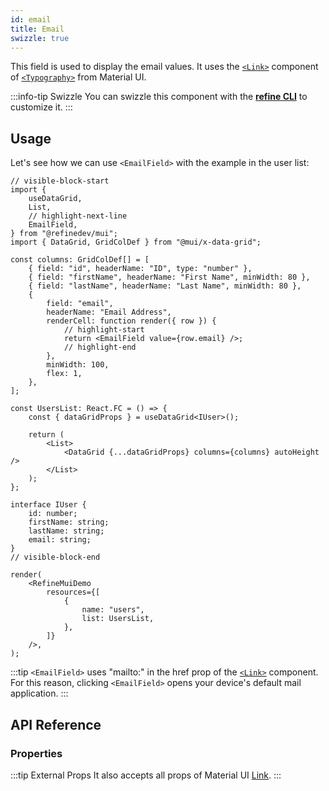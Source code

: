 ```yaml
---
id: email
title: Email
swizzle: true
---
```


This field is used to display the email values. It uses the [`<Link>`](https://mui.com/material-ui/react-link/#main-content) component of [`<Typography>`](https://mui.com/material-ui/react-typography/#main-content) from Material UI.

:::info-tip Swizzle
You can swizzle this component with the [**refine CLI**](/docs/packages/documentation/cli) to customize it.
:::

## Usage

Let's see how we can use `<EmailField>` with the example in the user list:

```tsx live url=http://localhost:3000/posts previewHeight=340px
// visible-block-start
import {
    useDataGrid,
    List,
    // highlight-next-line
    EmailField,
} from "@refinedev/mui";
import { DataGrid, GridColDef } from "@mui/x-data-grid";

const columns: GridColDef[] = [
    { field: "id", headerName: "ID", type: "number" },
    { field: "firstName", headerName: "First Name", minWidth: 80 },
    { field: "lastName", headerName: "Last Name", minWidth: 80 },
    {
        field: "email",
        headerName: "Email Address",
        renderCell: function render({ row }) {
            // highlight-start
            return <EmailField value={row.email} />;
            // highlight-end
        },
        minWidth: 100,
        flex: 1,
    },
];

const UsersList: React.FC = () => {
    const { dataGridProps } = useDataGrid<IUser>();

    return (
        <List>
            <DataGrid {...dataGridProps} columns={columns} autoHeight />
        </List>
    );
};

interface IUser {
    id: number;
    firstName: string;
    lastName: string;
    email: string;
}
// visible-block-end

render(
    <RefineMuiDemo
        resources={[
            {
                name: "users",
                list: UsersList,
            },
        ]}
    />,
);
```

:::tip
`<EmailField>` uses "mailto:" in the href prop of the [`<Link>`](https://mui.com/material-ui/react-link/#main-content) component. For this reason, clicking `<EmailField>` opens your device's default mail application.
:::

## API Reference

### Properties

<PropsTable module="@refinedev/mui/EmailField"/>

:::tip External Props
It also accepts all props of Material UI [Link](https://mui.com/material-ui/react-link/#main-content).
:::
